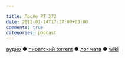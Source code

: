 ```yaml
---

title: После РТ 272
date: 2012-01-14T17:37:00+03:00
comments: true
categories: podcast
---
```

[аудио](http://cdn.radio-t.com/rt272post.mp3) ● [пиратский torrent](http://pirates.radio-t.com/torrents/rt272post.mp3.torrent) ● [лог чата](http://chat.radio-t.com/logs/radio-t-272.html) ● [wiki](http://wiki.radio-t.com/%D0%9F%D0%BE%D1%81%D0%BB%D0%B5_%D0%A0%D0%A2_272)<audio src="http://cdn.radio-t.com/rt272post.mp3" preload="none">
